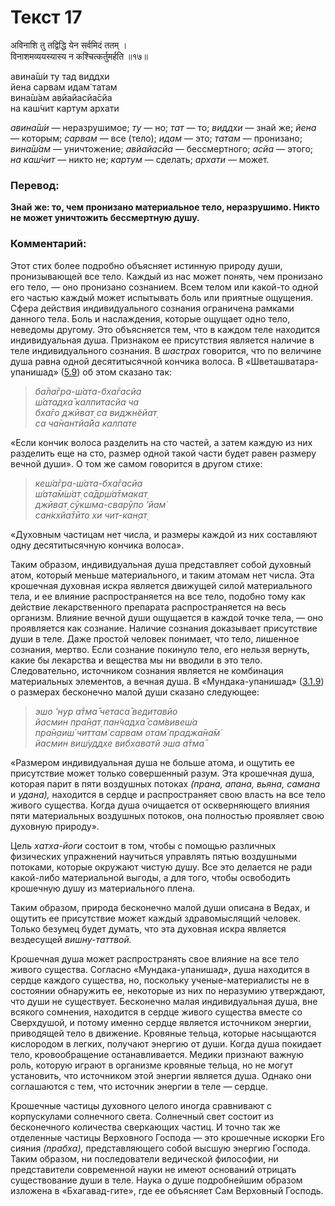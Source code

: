 # Текст 17

अविनाशि तु तद्विद्धि येन सर्वमिदं ततम् ।  
विनाशमव्ययस्यास्य न कश्चित्कर्तुमर्हति ॥१७॥

авина̄ш́и ту тад виддхи  
йена сарвам идам̇ татам  
вина̄ш́ам авйайасйа̄сйа  
на каш́чит картум архати

_авина̄ш́и_ — неразрушимое; _ту_ — но; _тат_ — то; _виддхи_ — знай же; _йена_ — которым; _сарвам_ — все (тело); _идам_ — это; _татам_ — пронизано; _вина̄ш́ам_ — уничтожение; _авйайасйа_ — бессмертного; _асйа_ — этого; _на каш́чит_ — никто не; _картум_ — сделать; _архати_ — может.

### Перевод:

**Знай же: то, чем пронизано материальное тело, неразрушимо. Никто не может уничтожить бессмертную душу.**

### Комментарий:

Этот стих более подробно объясняет истинную природу души, пронизывающей все тело. Каждый из нас может понять, чем пронизано его тело, — оно пронизано сознанием. Всем телом или какой-то одной его частью каждый может испытывать боль или приятные ощущения. Сфера действия индивидуального сознания ограничена рамками данного тела. Боль и наслаждения, которые ощущает одно тело, неведомы другому. Это объясняется тем, что в каждом теле находится индивидуальная душа. Признаком ее присутствия является наличие в теле индивидуального сознания. В _шастрах_ говорится, что по величине душа равна одной десятитысячной кончика волоса. В «Шветашватара-упанишад» ([5.9](#)) об этом сказано так:

> _ба̄ла̄гра-ш́ата-бха̄гасйа  
> ш́атадха̄ калпитасйа ча  
> бха̄го джӣват̣ са виджн̃ейат̣  
> са ча̄нантйа̄йа калпате_

«Если кончик волоса разделить на сто частей, а затем каждую из них разделить еще на сто, размер одной такой части будет равен размеру вечной души». О том же самом говорится в другом стихе:

> _кеш́а̄гра-ш́ата-бха̄гасйа  
> ш́ата̄м̇ш́ат̣ са̄др̣ш́а̄тмакат̣  
> джӣват̣ сӯкшма-сварӯпо ’йам̇  
> сан̇кхйа̄тӣто хи чит-кан̣ат̣_

«Духовным частицам нет числа, и размеры каждой из них составляют одну десятитысячную кончика волоса».

Таким образом, индивидуальная душа представляет собой духовный атом, который меньше материального, и таким атомам нет числа. Эта крошечная духовная искра является движущей силой материального тела, и ее влияние распространяется на все тело, подобно тому как действие лекарственного препарата распространяется на весь организм. Влияние вечной души ощущается в каждой точке тела, — оно проявляется как сознание. Наличие сознания доказывает присутствие души в теле. Даже простой человек понимает, что тело, лишенное сознания, мертво. Если сознание покинуло тело, его нельзя вернуть, какие бы лекарства и вещества мы ни вводили в это тело. Следовательно, источником сознания является не комбинация материальных элементов, а вечная душа. В «Мундака-упанишад» ([3.1.9](#)) о размерах бесконечно малой души сказано следующее:

> _эшо ’н̣ур а̄тма̄ четаса̄ ведитавйо  
> йасмин пра̄н̣ат̣ пан̃чадха̄ сам̇вивеш́а  
> пра̄н̣аиш́ читтам̇ сарвам отам̇ праджа̄на̄м̇  
> йасмин виш́уддхе вибхаватй эша а̄тма̄_

«Размером индивидуальная душа не больше атома, и ощутить ее присутствие может только совершенный разум. Эта крошечная душа, которая парит в пяти воздушных потоках _(прана, апана, вьяна, самана_ и _удана),_ находится в сердце и распространяет свою власть на все тело живого существа. Когда душа очищается от оскверняющего влияния пяти материальных воздушных потоков, она полностью проявляет свою духовную природу».

Цель _хатха-йоги_ состоит в том, чтобы с помощью различных физических упражнений научиться управлять пятью воздушными потоками, которые окружают чистую душу. Все это делается не ради какой-либо материальной выгоды, а для того, чтобы освободить крошечную душу из материального плена.

Таким образом, природа бесконечно малой души описана в Ведах, и ощутить ее присутствие может каждый здравомыслящий человек. Только безумец будет думать, что эта духовная искра является вездесущей _вишну-таттвой._

Крошечная душа может распространять свое влияние на все тело живого существа. Согласно «Мундака-упанишад», душа находится в сердце каждого существа, но, поскольку ученые-материалисты не в состоянии обнаружить ее, некоторые из них по неразумию утверждают, что души не существует. Бесконечно малая индивидуальная душа, вне всякого сомнения, находится в сердце живого существа вместе со Сверхдушой, и потому именно сердце является источником энергии, приводящей тело в движение. Кровяные тельца, которые насыщаются кислородом в легких, получают энергию от души. Когда душа покидает тело, кровообращение останавливается. Медики признают важную роль, которую играют в организме кровяные тельца, но не могут установить, что источником этой энергии является душа. Однако они соглашаются с тем, что источник энергии в теле — сердце.

Крошечные частицы духовного целого иногда сравнивают с корпускулами солнечного света. Солнечный свет состоит из бесконечного количества сверкающих частиц. И точно так же отделенные частицы Верховного Господа — это крошечные искорки Его сияния _(прабха),_ представляющего собой высшую энергию Господа. Таким образом, ни последователи ведической философии, ни представители современной науки не имеют оснований отрицать существование души в теле. Наука о душе подробнейшим образом изложена в «Бхагавад-гите», где ее объясняет Сам Верховный Господь.